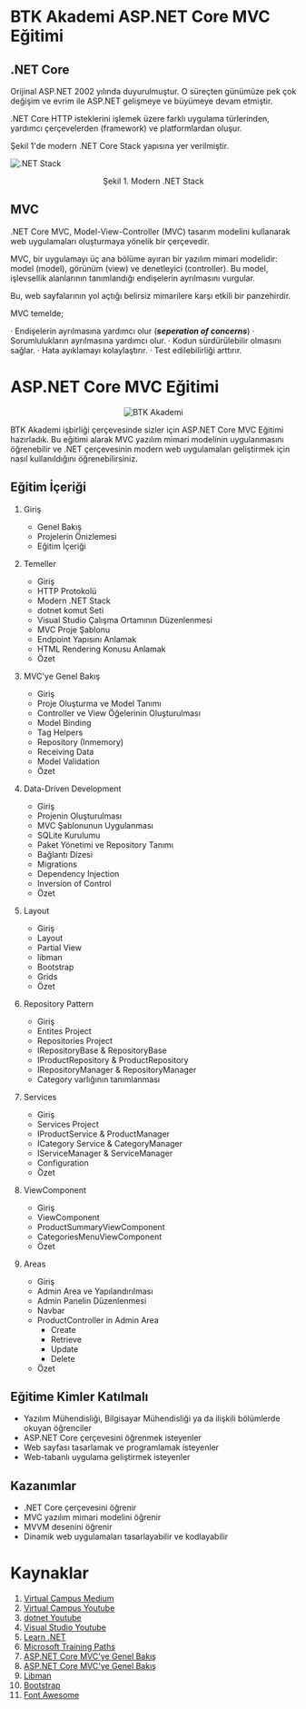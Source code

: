 # BTK Akademi ASP.NET Core MVC Eğitimi

## .NET Core

Orijinal ASP.NET 2002 yılında duyurulmuştur. O süreçten günümüze pek çok değişim ve evrim ile ASP.NET gelişmeye ve büyümeye devam etmiştir.

.NET Core HTTP isteklerini işlemek üzere farklı uygulama türlerinden, yardımcı çerçevelerden (framework) ve platformlardan oluşur.

Şekil 1'de modern .NET Core Stack yapısına yer verilmiştir.

![.NET Stack](https://miro.medium.com/v2/resize:fit:4800/format:webp/1*OuupQInFrqEPEyp5nP4ZsA.png)

<div align="center">
Şekil 1. Modern .NET Stack
</div>

## MVC

.NET Core MVC, Model-View-Controller (MVC) tasarım modelini kullanarak web uygulamaları oluşturmaya yönelik bir çerçevedir.

MVC, bir uygulamayı üç ana bölüme ayıran bir yazılım mimari modelidir: model (model), görünüm (view) ve denetleyici (controller). Bu model, işlevsellik alanlarının tanımlandığı endişelerin ayrılmasını vurgular.

Bu, web sayfalarının yol açtığı belirsiz mimarilere karşı etkili bir panzehirdir.

MVC temelde;

· Endişelerin ayrılmasına yardımcı olur (**_seperation of concerns_**)
· Sorumlulukların ayrılmasına yardımcı olur.
· Kodun sürdürülebilir olmasını sağlar.
· Hata ayıklamayı kolaylaştırır.
· Test edilebilirliği arttırır.

# ASP.NET Core MVC Eğitimi

<div align="center">

![BTK Akademi](https://assets-btkakademi-gov-tr.akamaized.net/api/service/v1/public/51/assets/logo.png?ts=1638523943546)

</div>

BTK Akademi işbirliği çerçevesinde sizler için ASP.NET Core MVC Eğitimi hazırladık. Bu eğitimi alarak MVC yazılım mimari modelinin uygulanmasını öğrenebilir ve .NET çerçevesinin modern web uygulamaları geliştirmek için nasıl kullanıldığını öğrenebilirsiniz.

## Eğitim İçeriği

1. Giriş
   - Genel Bakış
   - Projelerin Önizlemesi
   - Eğitim İçeriği

2. Temeller
   - Giriş
   - HTTP Protokolü
   - Modern .NET Stack
   - dotnet komut Seti
   - Visual Studio Çalışma Ortamının Düzenlenmesi
   - MVC Proje Şablonu
   - Endpoint Yapısını Anlamak
   - HTML Rendering Konusu Anlamak
   - Özet

3. MVC'ye Genel Bakış
   - Giriş
   - Proje Oluşturma ve Model Tanımı
   - Controller ve View Öğelerinin Oluşturulması 
   - Model Binding
   - Tag Helpers
   - Repository (Inmemory)
   - Receiving Data
   - Model Validation
   - Özet
   
5. Data-Driven Development 
   - Giriş
   - Projenin Oluşturulması
   - MVC Şablonunun Uygulanması
   - SQLite Kurulumu
   - Paket Yönetimi ve Repository Tanımı
   - Bağlantı Dizesi
   - Migrations
   - Dependency Injection
   - Inversion of Control
   - Özet

5. Layout
   - Giriş
   - Layout
   - Partial View
   - libman
   - Bootstrap
   - Grids
   - Özet

6. Repository Pattern
   - Giriş
   - Entites Project
   - Repositories Project
   - IRepositoryBase & RepositoryBase
   - IProductRepository & ProductRepository
   - IRepositoryManager & RepositoryManager
   - Category varlığının tanımlanması

7. Services
   - Giriş
   - Services Project
   - IProductService & ProductManager
   - ICategory Service & CategoryManager
   - IServiceManager & ServiceManager
   - Configuration
   - Özet 

8. ViewComponent
   - Giriş
   - ViewComponent
   - ProductSummaryViewComponent
   - CategoriesMenuViewComponent
   - Özet

9. Areas
   - Giriş
   - Admin Area ve Yapılandırılması
   - Admin Panelin Düzenlenmesi
   - Navbar 
   - ProductController in Admin Area
      - Create
      - Retrieve
      - Update
      - Delete
   - Özet


## Eğitime Kimler Katılmalı

- Yazılım Mühendisliği, Bilgisayar Mühendisliği ya da ilişkili bölümlerde okuyan öğrenciler
- ASP.NET Core çerçevesini öğrenmek isteyenler
- Web sayfası tasarlamak ve programlamak isteyenler
- Web-tabanlı uygulama geliştirmek isteyenler

## Kazanımlar

- .NET Core çerçevesini öğrenir
- MVC yazılım mimari modelini öğrenir
- MVVM desenini öğrenir
- Dinamik web uygulamaları tasarlayabilir ve kodlayabilir

# Kaynaklar

1. [Virtual Campus Medium](https://medium.com/@myvirtualcampus)
2. [Virtual Campus Youtube](youtube.com/@virtual.campus)
3. [dotnet Youtube](https://www.youtube.com/@dotnet)
4. [Visual Studio Youtube](https://www.youtube.com/@visualstudio)
5. [Learn .NET](https://dotnet.microsoft.com/en-us/learn)
6. [Microsoft Training Paths](https://learn.microsoft.com/en-us/training/browse/)
7. [ASP.NET Core MVC'ye Genel Bakış](https://learn.microsoft.com/tr-tr/aspnet/core/mvc/overview?view=aspnetcore-7.0)
8. [ASP.NET Core MVC'ye Genel Bakış](https://learn.microsoft.com/en-us/training/dotnet/?WT.mc_id=friends-0000-jamont)
9. [Libman](https://learn.microsoft.com/tr-tr/aspnet/core/client-side/libman/libman-cli?view=aspnetcore-7.0)
10. [Bootstrap](https://getbootstrap.com/)
11. [Font Awesome](https://fontawesome.com/)
